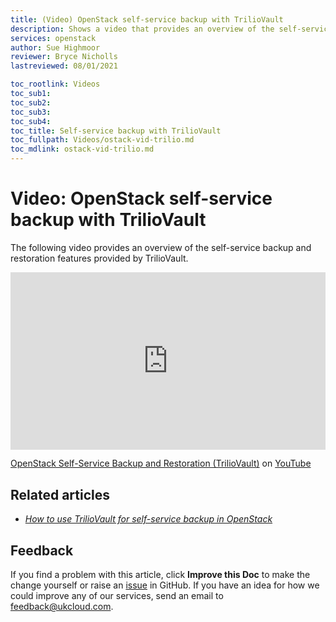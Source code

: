 ```yaml
---
title: (Video) OpenStack self-service backup with TrilioVault
description: Shows a video that provides an overview of the self-service backup and restoration feature provided by TrilioVault
services: openstack
author: Sue Highmoor
reviewer: Bryce Nicholls 
lastreviewed: 08/01/2021

toc_rootlink: Videos
toc_sub1: 
toc_sub2:
toc_sub3:
toc_sub4:
toc_title: Self-service backup with TrilioVault
toc_fullpath: Videos/ostack-vid-trilio.md
toc_mdlink: ostack-vid-trilio.md
---
```


# Video: OpenStack self-service backup with TrilioVault

The following video provides an overview of the self-service backup and restoration features provided by TrilioVault.

<div class="row">
  <div class="col-md-10">
    <div style="padding:56.25% 0 0 0;position:relative;">
      <iframe src="https://www.youtube.com/embed/c471rZ2euHQ" style="position:absolute;top:0;left:0;width:100%;height:100%;" frameborder="0" allow="accelerometer; autoplay; encrypted-media; gyroscope; picture-in-picture" allowfullscreen></iframe>
    </div>
    <p><a href="https://www.youtube.com/watch?v=c471rZ2euHQ">OpenStack Self-Service Backup and Restoration (TrilioVault)</a> on <a href="https://www.youtube.com/channel/UCnlFUyOWcS4iE_HK-ZEcNGw">YouTube</a>
  </div>
</div>

## Related articles

- [*How to use TrilioVault for self-service backup in OpenStack*](ostack-how-use-triliovault.md)

## Feedback

If you find a problem with this article, click **Improve this Doc** to make the change yourself or raise an [issue](https://github.com/UKCloud/documentation/issues) in GitHub. If you have an idea for how we could improve any of our services, send an email to <feedback@ukcloud.com>.
